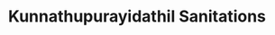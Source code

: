 ---
title: "Kunnathupurayidathil Sanitations"
url: /pinnakkanad/kunnathupurayidathil-sanitations/
shop: Eisenwaren
---